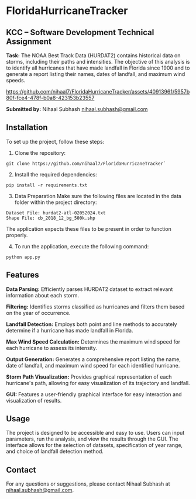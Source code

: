 # FloridaHurricaneTracker

## KCC – Software Development Technical Assignment

**Task:** The NOAA Best Track Data (HURDAT2) contains historical data on storms, including their paths and intensities. The objective of this analysis is to identify all hurricanes that have made landfall in Florida since 1900 and to generate a report listing their names, dates of landfall, and maximum wind speeds.

https://github.com/nihaal7/FloridaHurricaneTracker/assets/40913961/5957b80f-fce4-478f-b0a8-423153b23557

**Submitted by:** Nihaal Subhash
nihaal.subhash@gmail.com

## Installation

To set up the project, follow these steps:

1. Clone the repository:
```
git clone https://github.com/nihaal7/FloridaHurricaneTracker`
```

2. Install the required dependencies:
```
pip install -r requirements.txt
```

3. Data Preparation 
Make sure the following files are located in the data folder within the project directory:
```
Dataset File: hurdat2-atl-02052024.txt
Shape File: cb_2018_12_bg_500k.shp
```
The application expects these files to be present in order to function properly.

4. To run the application, execute the following command:
```
python app.py
```

## Features

**Data Parsing:** Efficiently parses HURDAT2 dataset to extract relevant information about each storm.

**Filtering:** Identifies storms classified as hurricanes and filters them based on the year of occurrence.

**Landfall Detection:** Employs both point and line methods to accurately determine if a hurricane has made landfall in Florida.

**Max Wind Speed Calculation:** Determines the maximum wind speed for each hurricane to assess its intensity.

**Output Generation:** Generates a comprehensive report listing the name, date of landfall, and maximum wind speed for each identified hurricane.

**Storm Path Visualization:** Provides graphical representation of each hurricane's path, allowing for easy visualization of its trajectory and landfall.

**GUI:** Features a user-friendly graphical interface for easy interaction and visualization of results.

## Usage

The project is designed to be accessible and easy to use. Users can input parameters, run the analysis, and view the results through the GUI. The interface allows for the selection of datasets, specification of year range, and choice of landfall detection method.

## Contact
For any questions or suggestions, please contact Nihaal Subhash at nihaal.subhash@gmail.com.
